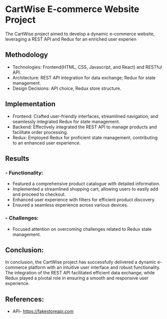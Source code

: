 # CartWise E-commerce Website Project

The CartWise project aimed to develop a dynamic e-commerce website, leveraging a REST API and Redux for an enriched user experien



## Methodology

- Technologies: Frontend(HTML, CSS, Javascript, and React) and RESTful API.
 - Architecture: REST API integration for data exchange; Redux for state management. 
 - Design Decisions: API choice, Redux store structure.

## Implementation

- Frontend: Crafted user-friendly interfaces, streamlined navigation, and seamlessly integrated Redux for state management.
 - Backend: Effectively integrated the REST API to manage products and facilitate order processing. 
 - Redux: Employed Redux for proficient state management, contributing to an enhanced user experience.

## Results

### - Functionality: 
- Featured a comprehensive product catalogue with detailed information. 
- Implemented a streamlined shopping cart, allowing users to easily add and proceed to checkout. 
- Enhanced user experience with filters for efficient product discovery. 
- Ensured a seamless experience across various devices. 
 ### - Challenges: 
 - Focused attention on overcoming challenges related to Redux state management.
 
## Conclusion:
 In conclusion, the CartWise project has successfully delivered a dynamic e-commerce platform with an intuitive user interface and robust functionality. The integration of the REST API facilitated efficient data exchange, while Redux played a pivotal role in ensuring a smooth and responsive user experience.

## References: 
- API- https://fakestoreapi.com













